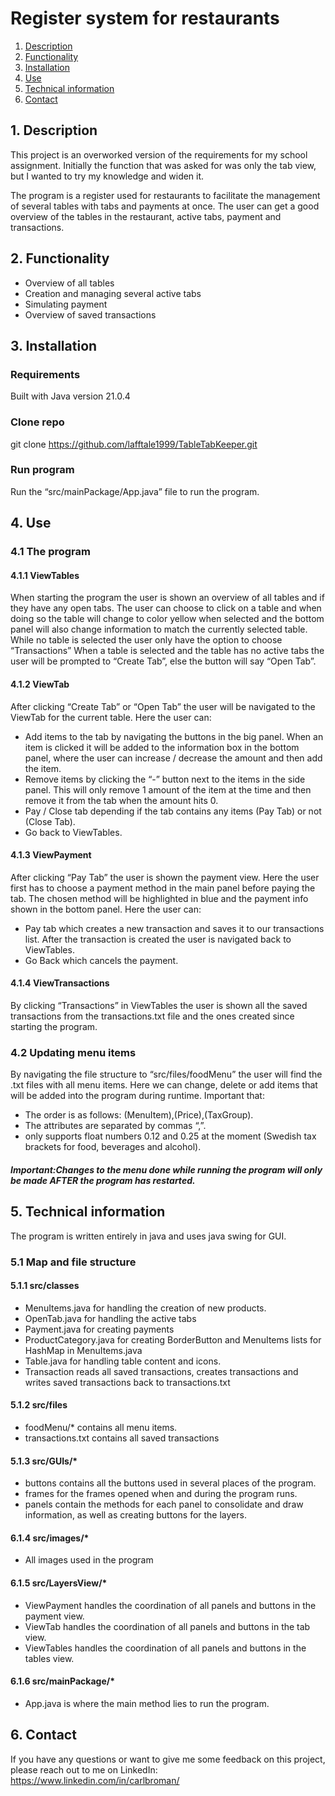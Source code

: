 # Register system for restaurants
1. [Description](#1-description)
2. [Functionality](#2-functionality)
3. [Installation](#3-installation)
4. [Use](#4-use)
5. [Technical information](#5-technical_information)
6. [Contact](#6-contact)

## 1. Description
This project is an overworked version of the requirements for my school assignment. Initially the function that was asked for was only the tab view, but I wanted to try my knowledge and widen it.

The program is a register used for restaurants to facilitate the management of several tables with tabs and payments at once. The user can get a good overview of the tables in the restaurant, active tabs, payment and transactions.


## 2. Functionality
* Overview of all tables
* Creation and managing several active tabs
* Simulating payment
* Overview of saved transactions


## 3. Installation
### Requirements
Built with Java version 21.0.4


### Clone repo
git clone https://github.com/lafftale1999/TableTabKeeper.git


### Run program
Run the “src/mainPackage/App.java” file to run the program.


## 4. Use
### 4.1 The program
#### 4.1.1 ViewTables
When starting the program the user is shown an overview of all tables and if they have any open tabs. The user can choose to click on a table and when doing so the table will change to color yellow when selected and the bottom panel will also change information to match the currently selected table.
While no table is selected the user only have the option to choose “Transactions”
When a table is selected and the table has no active tabs the user will be prompted to “Create Tab”, else the button will say “Open Tab”.


#### 4.1.2 ViewTab
After clicking “Create Tab” or “Open Tab” the user will be navigated to the ViewTab for the current table. Here the user can:
* Add items to the tab by navigating the buttons in the big panel. When an item is clicked it will be added to the information box in the bottom panel, where the user can increase / decrease the amount and then add the item.
* Remove items by clicking the “-” button next to the items in the side panel. This will only remove 1 amount of the item at the time and then remove it from the tab when the amount hits 0.
* Pay / Close tab depending if the tab contains any items (Pay Tab) or not (Close Tab).
* Go back to ViewTables.


#### 4.1.3 ViewPayment
After clicking “Pay Tab” the user is shown the payment view. Here the user first has to choose a payment method in the main panel before paying the tab. The chosen method will be highlighted in blue and the payment info shown in the bottom panel. Here the user can:
* Pay tab which creates a new transaction and saves it to our transactions list. After the transaction is created the user is navigated back to ViewTables.
* Go Back which cancels the payment.


#### 4.1.4 ViewTransactions
By clicking “Transactions” in ViewTables the user is shown all the saved transactions from the transactions.txt file and the ones created since starting the program.


### 4.2 Updating menu items
By navigating the file structure to “src/files/foodMenu” the user will find the .txt files with all menu items. Here we can change, delete or add items that will be added into the program during runtime. Important that:
* The order is as follows: (MenuItem),(Price),(TaxGroup).
* The attributes are separated by commas “,”.
* <TaxGroup> only supports float numbers 0.12 and 0.25 at the moment (Swedish tax brackets for food, beverages and alcohol).

##### Important:Changes to the menu done while running the program will only be made AFTER the program has restarted.


## 5. Technical information
The program is written entirely in java and uses java swing for GUI.


### 5.1 Map and file structure
#### 5.1.1 src/classes
* MenuItems.java for handling the creation of new products.
* OpenTab.java for handling the active tabs
* Payment.java for creating payments
* ProductCategory.java for creating BorderButton and MenuItems lists for HashMap in MenuItems.java
* Table.java for handling table content and icons.
* Transaction reads all saved transactions, creates transactions and writes saved transactions back to transactions.txt


#### 5.1.2 src/files
* foodMenu/* contains all menu items.
* transactions.txt contains all saved transactions


#### 5.1.3 src/GUIs/*
* buttons contains all the buttons used in several places of the program.
* frames for the frames opened when and during the program runs.
* panels contain the methods for each panel to consolidate and draw information, as well as creating buttons for the layers.


#### 6.1.4 src/images/*
* All images used in the program


#### 6.1.5 src/LayersView/*
* ViewPayment handles the coordination of all panels and buttons in the payment view.
* ViewTab handles the coordination of all panels and buttons in the tab view.
* ViewTables handles the coordination of all panels and buttons in the tables view.


#### 6.1.6 src/mainPackage/*
* App.java is where the main method lies to run the program.


## 6. Contact
If you have any questions or want to give me some feedback on this project, please reach out to me on LinkedIn: https://www.linkedin.com/in/carlbroman/
